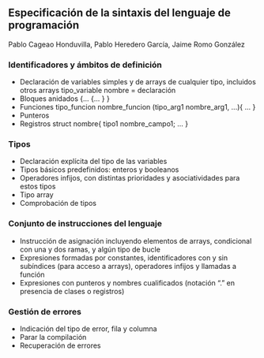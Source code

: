 ## Especificación de la sintaxis del lenguaje de programación
Pablo Cageao Honduvilla, Pablo Heredero García, Jaime Romo González  

### Identificadores y ámbitos de definición
- Declaración de variables simples y de arrays de cualquier tipo, incluidos otros arrays
tipo_variable nombre = declaración
- Bloques anidados
{...
  {...
  }
}
- Funciones
tipo_funcion nombre_funcion (tipo_arg1 nombre_arg1, ...){
...
}
- Punteros
- Registros
struct nombre{
  tipo1 nombre_campo1;
  ...
}
### Tipos
- Declaración explícita del tipo de las variables
- Tipos básicos predefinidos: enteros y booleanos
- Operadores infijos, con distintas prioridades y asociatividades para estos tipos
- Tipo array
- Comprobación de tipos
### Conjunto de instrucciones del lenguaje
- Instrucción de asignación incluyendo elementos de arrays, condicional con una y dos ramas, y algún tipo de bucle
- Expresiones formadas por constantes, identificadores con y sin subíndices (para acceso a arrays), operadores infijos y llamadas a función
- Expresiones con punteros y nombres cualificados (notación “.” en presencia de clases o registros)
### Gestión de errores
- Indicación del tipo de error, fila y columna
- Parar la compilación
- Recuperación de errores
